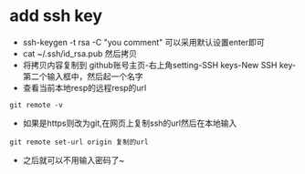 ﻿# add ssh key  
- ssh-keygen -t rsa -C "you comment" 可以采用默认设置enter即可
- cat ~/.ssh/id_rsa.pub 然后拷贝
- 将拷贝内容复制到 github账号主页-右上角setting-SSH keys-New SSH key-第二个输入框中，然后起一个名字
- 查看当前本地resp的远程resp的url
~~~
git remote -v 
~~~
- 如果是https则改为git,在网页上复制ssh的url然后在本地输入
~~~
git remote set-url origin 复制的url
~~~
- 之后就可以不用输入密码了~
